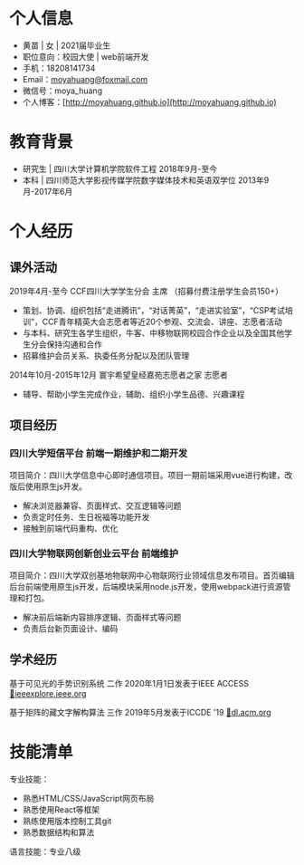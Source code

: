 
# 个人信息
- 黄苗 | 女 | 2021届毕业生
- 职位意向：校园大使 | web前端开发
- 手机：18208141734 
- Email：moyahuang@foxmail.com 
- 微信号：moya_huang
- 个人博客：[http://moyahuang.github.io](http://moyahuang.github.io)
 
# 教育背景
 - 研究生 | 四川大学计算机学院软件工程 2018年9月-至今
 - 本科 | 四川师范大学影视传媒学院数字媒体技术和英语双学位 2013年9月-2017年6月


# 个人经历

  ## 课外活动
2019年4月-至今 CCF四川大学学生分会 主席 （招募付费注册学生会员150+）
- 策划、协调、组织包括“走进腾讯”，“对话菁英”，“走进实验室”，“CSP考试培训”，CCF青年精英大会志愿者等近20个参观、交流会、讲座、志愿者活动
- 与本科、研究生各学生组织，牛客、中移物联网校园合作企业以及全国其他学生分会保持沟通和合作
- 招募维护会员关系、执委任务分配以及团队管理

2014年10月-2015年12月 寰宇希望皇经嘉苑志愿者之家 志愿者
- 辅导、帮助小学生完成作业，辅助、组织小学生品德、兴趣课程

## 项目经历 

### 四川大学短信平台 前端一期维护和二期开发
项目简介：四川大学信息中心即时通信项目。项目一期前端采用vue进行构建，改版后使用原生js开发。
- 解决浏览器兼容、页面样式、交互逻辑等问题
- 负责定时任务、生日祝福等功能开发
- 接触到前端代码重构、优化

### 四川大学物联网创新创业云平台 前端维护
项目简介：四川大学双创基地物联网中心物联网行业领域信息发布项目。首页编辑后台前端使用原生js开发，后端模块采用node.js开发，使用webpack进行资源管理和打包。
- 解决前后端新内容排序逻辑、页面样式等问题
- 负责后台新页面设计、编码

## 学术经历 
基于可见光的手势识别系统 二作 2020年1月1日发表于IEEE ACCESS [🔗ieeexplore.ieee.org](https://ieeexplore.ieee.org/abstract/document/8947919)

基于矩阵的藏文字解构算法 三作 2019年5月发表于ICCDE '19 [🔗dl.acm.org](https://dl.acm.org/doi/abs/10.1145/3330530.3330540)



# 技能清单
专业技能：
- 熟悉HTML/CSS/JavaScript网页布局
- 熟悉使用React等框架
- 熟练使用版本控制工具git
- 熟悉数据结构和算法

语言技能：专业八级
      
